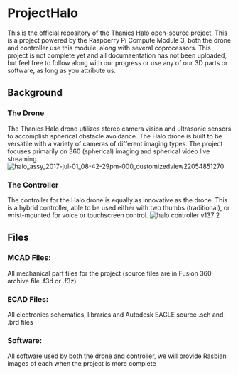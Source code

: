 # ProjectHalo
This is the official repository of the Thanics Halo open-source project. This is a project powered by the Raspberry Pi Compute Module 3, both the drone and controller use this module, along with several coprocessors. This project is not complete yet and all documaentation has not been uploaded, but feel free to follow along with our progress or use any of our 3D parts or software, as long as you attribute us.
## Background
### The Drone
The Thanics Halo drone utilizes stereo camera vision and ultrasonic sensors to accomplish spherical obstacle avoidance. The Halo drone is built to be versatile with a variety of cameras of different imaging types. The project focuses primarily on 360 (spherical) imaging and spherical video live streaming.
![halo_assy_2017-jul-01_08-42-29pm-000_customizedview22054851270](https://user-images.githubusercontent.com/18484036/34462274-ff8e8e3a-ee0d-11e7-9b3c-5e0bff9f3806.png)
### The Controller
The controller for the Halo drone is equally as innovative as the drone. This is a hybrid controller, able to be used either with two thumbs (traditional), or wrist-mounted for voice or touchscreen control.
![halo controller v137 2](https://user-images.githubusercontent.com/18484036/34462250-9a78b516-ee0d-11e7-8bbf-212de0dd6c10.png)
## Files
### MCAD Files: 
All mechanical part files for the project (source files are in Fusion 360 archive file .f3d or .f3z)
### ECAD Files: 
All electronics schematics, libraries and Autodesk EAGLE source .sch and .brd files
### Software: 
All software used by both the drone and controller, we will provide Rasbian images of each when the project is more complete
